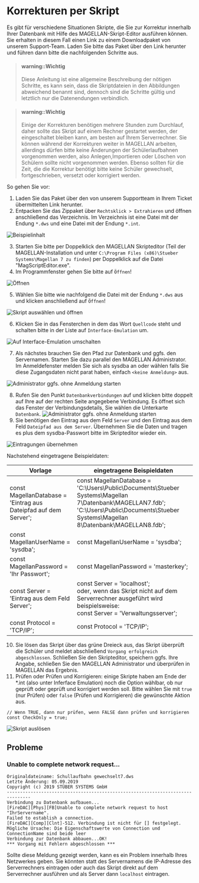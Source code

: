 # Korrekturen per Skript 

Es gibt für verschiedene Situationen Skripte, die Sie zur Korrektur innerhalb Ihrer Datenbank mit Hilfe des MAGELLAN-Skript-Editor ausführen können. Sie erhalten in diesem Fall einen Link zu einem Downloadpaket von unserem Support-Team.
Laden Sie bitte das Paket über den Link herunter und führen dann bitte die nachfolgenden Schritte aus.

> #### warning::Wichtig
>
> Diese Anleitung ist eine allgemeine Beschreibung der nötigen Schritte, es kann sein, dass die Skriptdateien in den Abbildungen abweichend benannt sind, dennoch sind die Schritte gültig und letztlich nur die Datenendungen verbindlich.

> #### warning::Wichtig
>
> Einige der Korrekturen benötigen mehrere Stunden zum Durchlauf, daher sollte das Skript auf einem Rechner gestartet werden, der eingeschaltet bleiben kann, am besten auf Ihrem Serverrechner.
Sie können während der Korrekturen weiter in MAGELLAN arbeiten, allerdings dürfen bitte keine Änderungen der Schülerlaufbahnen vorgenommen werden, also Anlegen,Importieren oder Löschen von Schülern sollte nicht vorgenommen werden. Ebenso sollten für die Zeit, die die Korrektur benötigt bitte keine Schüler gewechselt, fortgeschrieben, versetzt oder korrigiert werden.

So gehen Sie vor:

1. Laden Sie das Paket über den von unserem Supportteam in Ihrem Ticket übermittelten Link herunter.
2. Entpacken Sie das Zippaket über `Rechtsklick > Extrahieren` und öffnen anschließend das Verzeichnis. Im Verzeichnis ist eine Datei mit der Endung `*.dws` und eine Datei mit der Endung `*.int`.

![Beispielinhalt](../images/support/skripteditor/01.png)

3. Starten Sie bitte per Doppelklick den MAGELLAN Skripteditor (Teil der MAGELLAN-Installation und unter `C:\Program Files (x86)\Stueber Systems\Magellan 7 zu finden`) per Doppelklick auf die Datei "MagScriptEditor.exe".
4. Im Programmfenster gehen Sie bitte auf `Öffnen`!

![Öffnen](../images/support/skripteditor/02.png)

5. Wählen Sie bitte wie nachfolgend die Datei mit der Endung `*.dws` aus und klicken anschließend auf `Öffnen`!

![Skript auswählen und öffnen](../images/support/skripteditor/03.png)

6. Klicken Sie in das Fensterchen in dem das Wort `Quellcode` steht und schalten bitte in der Liste auf `Interface-Emulation` um.

![Auf Interface-Emulation umschalten](../images/support/skripteditor/06.png)

7. Als nächstes brauchen Sie den Pfad zur Datenbank und ggfs. den Servernamen. Starten Sie dazu parallel  den MAGELLAN Administrator. Im Anmeldefenster melden Sie sich als sysdba an oder wählen falls Sie diese Zugangsdaten nicht parat haben, einfach `<keine Anmeldung>` aus.

![Administrator ggfs. ohne Anmeldung starten](../images/support/skripteditor/04.png)

8.  Rufen Sie den Punkt `Datenbankverbindungen` auf und klicken bitte doppelt auf Ihre auf der rechten Seite angegebene Verbindung. Es öffnet sich das Fenster der Verbindungsdetails, Sie wählen die Unterkarte `Datenbank`.
![Administrator ggfs. ohne Anmeldung starten](../images/support/skripteditor/05.png)
9. Sie benötigen den Eintrag aus dem Feld `Server` und den Eintrag aus dem Feld `Dateipfad aus dem Server`. Übernehmen Sie die Daten und tragen es plus dem sysdba-Passwort bitte im Skripteditor wieder ein.

![Eintragungen übernehmen](../images/support/skripteditor/07.png)

Nachstehend eingetragene Beispieldaten: 

Vorlage|eingetragene Beispieldaten
--|--
const MagellanDatabase = 'Eintrag aus Dateipfad auf dem Server';|const MagellanDatabase = 'C:\Users\Public\Documents\Stueber Systems\Magellan 7\Datenbank\MAGELLAN7.fdb';<br/>'C:\Users\Public\Documents\Stueber Systems\Magellan 8\Datenbank\MAGELLAN8.fdb';
const MagellanUserName = 'sysdba';|const MagellanUserName = 'sysdba';
const MagellanPassword = 'Ihr Passwort';|const MagellanPassword = 'masterkey';
const Server = 'Eintrag aus dem Feld Server';|const Server = 'localhost';<br/>oder, wenn das Skript nicht auf dem Serverrechner ausgeführt wird beispielsweise: <br/>const Server = 'Verwaltungsserver';
const Protocol = 'TCP/IP';|const Protocol = 'TCP/IP';

10. Sie lösen das Skript über das grüne Dreieck aus, das Skript überprüft die Schüler und meldet abschließend `Vorgang erfolgreich abgeschlossen`. Schließen Sie den Skripteditor, speichern ggfs. Ihre Angabe, schließen Sie den MAGELLAN Administrator und überprüfen in MAGELLAN das Ergebnis.
11. Prüfen oder Prüfen und Korrigieren: einige Skripte haben am Ende der *.int (also unter Inferface Emulation) noch die Option wählbar, ob nur geprüft oder geprüft und korrigiert werden soll. 
Bitte wählen Sie mit `true` (nur Prüfen) oder `false` (Prüfen und Korrigieren) die gewünschte Aktion aus.
    
```
// Wenn TRUE, dann nur prüfen, wenn FALSE dann prüfen und korrigieren
const CheckOnly = true;
```
![Skript auslösen](../images/support/skripteditor/08.png)

## Probleme

### Unable to complete network request...

````
Originaldateiname: Schullaufbahn gewechselt7.dws
Letzte Änderung: 05.09.2019
Copyright (c) 2019 STÜBER SYSTEMS GmbH
-------------------------------------------------------------------------------
Verbindung zu Datenbank aufbauen...
[FireDAC][Phys][FB]Unable to complete network request to host "IhrServername".
Failed to establish a connection.
[FireDAC][Comp][Clnt]-512. Verbindung ist nicht für [] festgelegt. Mögliche Ursache: Die Eigenschaftswerte von Connection und ConnectionName sind beide leer
Verbindung zur Datenbank abbauen...OK!
*** Vorgang mit Fehlern abgeschlossen ***
````

Sollte diese Meldung gezeigt werden, kann es ein Problem innerhalb Ihres Netzwerkes geben. Sie könnten statt des Servernamens die IP-Adresse des Serverrechners eintragen oder auch das Skript direkt auf dem Serverrechner ausführen und als Server dann `localhost` eintragen.